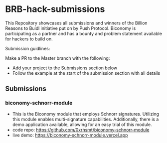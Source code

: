 # BRB-hack-submissions

This Repository showcases all submissions and winners of the Billion Reasons to Buidl initiative put on by Push Protocol. Biconomy is participating as a partner and has a bounty and problem statement available for hackers to build on. 

Submission guidlines: 

Make a PR to the Master branch with the following:

- Add your project to the Submissions section below
- Follow the example at the start of the submission section with all details



## Submissions

### biconomy-schnorr-module
- This is the Biconomy module that employs Schnorr signatures. Utilizing this module enables multi-signature capabilities. Additionally, there is a demo application available, allowing for an easy trial of this module.
- code repo: https://github.com/0xrhsmt/biconomy-schnorr-module
- live demo: https://biconomy-schnorr-module.vercel.app


  
